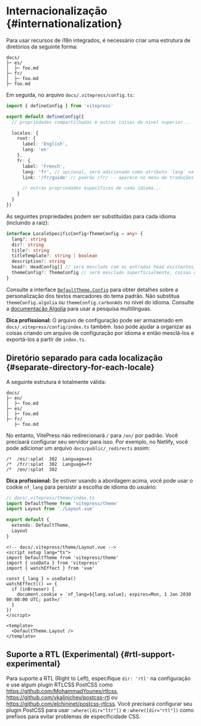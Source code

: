 # Internacionalização {#internationalization}

Para usar recursos de i18n integrados, é necessário criar uma estrutura de diretórios da seguinte forma:

```
docs/
├─ es/
│  ├─ foo.md
├─ fr/
│  ├─ foo.md
├─ foo.md
```

Em seguida, no arquivo `docs/.vitepress/config.ts`:

```ts
import { defineConfig } from 'vitepress'

export default defineConfig({
  // propriedades compartilhadas e outras coisas de nível superior...

  locales: {
    root: {
      label: 'English',
      lang: 'en'
    },
    fr: {
      label: 'French',
      lang: 'fr', // opcional, será adicionado como atributo `lang` na tag `html`
      link: '/fr/guide' // padrão /fr/ -- aparece no menu de traduções da barra de navegação, pode ser externo

      // outras propriedades específicas de cada idioma...
    }
  }
})
```

As seguintes propriedades podem ser substituídas para cada idioma (incluindo a raiz):

```ts
interface LocaleSpecificConfig<ThemeConfig = any> {
  lang?: string
  dir?: string
  title?: string
  titleTemplate?: string | boolean
  description?: string
  head?: HeadConfig[] // será mesclado com as entradas head existentes, as metatags duplicadas são removidas automaticamente
  themeConfig?: ThemeConfig // será mesclado superficialmente, coisas comuns podem ser colocadas na entrada de n[ivel superior de themeConfig
}
```

Consulte a interface [`DefaultTheme.Config`](https://github.com/vuejs/vitepress/blob/main/types/default-theme.d.ts) para obter detalhes sobre a personalização dos textos marcadores do tema padrão. Não substitua `themeConfig.algolia` ou `themeConfig.carbonAds` no nível do idioma. Consulte a [documentação Algolia](../reference/default-theme-search#i18n) para usar a pesquisa multilínguas.

**Dica profissional:** O arquivo de configuração pode ser armazenado em `docs/.vitepress/config/index.ts` também. Isso pode ajudar a organizar as coisas criando um arquivo de configuração por idioma e então mesclá-los e exportá-los a partir de `index.ts`.

## Diretório separado para cada localização {#separate-directory-for-each-locale}

A seguinte estrutura é totalmente válida:

```
docs/
├─ en/
│  ├─ foo.md
├─ es/
│  ├─ foo.md
├─ fr/
   ├─ foo.md
```

No entanto, VitePress não redirecionará `/` para `/en/` por padrão. Você precisará configurar seu servidor para isso. Por exemplo, no Netlify, você pode adicionar um arquivo `docs/public/_redirects` assim:

```
/*  /es/:splat  302  Language=es
/*  /fr/:splat  302  Language=fr
/*  /en/:splat  302
```

**Dica profissional:** Se estiver usando a abordagem acima, você pode usar o cookie `nf_lang` para persistir a escolha de idioma do usuário:

```ts
// docs/.vitepress/theme/index.ts
import DefaultTheme from 'vitepress/theme'
import Layout from './Layout.vue'

export default {
  extends: DefaultTheme,
  Layout
}
```

```vue
<!-- docs/.vitepress/theme/Layout.vue -->
<script setup lang="ts">
import DefaultTheme from 'vitepress/theme'
import { useData } from 'vitepress'
import { watchEffect } from 'vue'

const { lang } = useData()
watchEffect(() => {
  if (inBrowser) {
    document.cookie = `nf_lang=${lang.value}; expires=Mon, 1 Jan 2030 00:00:00 UTC; path=/`
  }
})
</script>

<template>
  <DefaultTheme.Layout />
</template>
```

## Suporte a RTL (Experimental) {#rtl-support-experimental}

Para suporte a RTL (Right to Left), especifique `dir: 'rtl'` na configuração e use algum plugin RTLCSS PostCSS como <https://github.com/MohammadYounes/rtlcss>, <https://github.com/vkalinichev/postcss-rtl> ou <https://github.com/elchininet/postcss-rtlcss>. Você precisará configurar seu plugin PostCSS para usar `:where([dir="ltr"])` e `:where([dir="rtl"])` como prefixos para evitar problemas de especificidade CSS.
